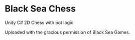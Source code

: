 # Black Sea Chess
Unity C# 2D Chess with bot logic 

Uploaded with the gracious permission of Black Sea Games.

